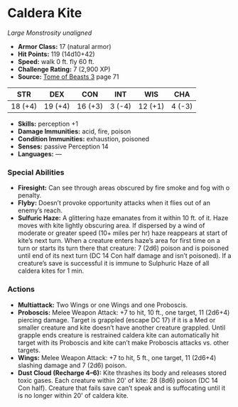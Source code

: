 # Caldera Kite

*Large* *Monstrosity* *unaligned*

- **Armor Class:** 17 (natural armor)
- **Hit Points:** 119 (14d10+42)
- **Speed:** walk 0 ft. fly 60 ft.
- **Challenge Rating:** 7 (2,900 XP)
- **Source:** [Tome of Beasts 3](https://koboldpress.com/kpstore/product/tome-of-beasts-3-for-5th-edition/) page 71

| STR | DEX | CON | INT | WIS | CHA |
| --- | --- | --- | --- | --- | --- |
| 18 (+4) | 19 (+4) | 16 (+3) | 3 (-4) | 12 (+1) | 4 (-3) |

- **Skills:** perception +1
- **Damage Immunities:** acid, fire, poison
- **Condition Immunities:** exhaustion, poisoned
- **Senses:** passive Perception 14
- **Languages:** —

### Special Abilities

- **Firesight:** Can see through areas obscured by fire smoke and fog with o penalty.
- **Flyby:** Doesn’t provoke opportunity attacks when it flies out of an enemy’s reach.
- **Sulfuric Haze:** A glittering haze emanates from it within 10 ft. of it. Haze moves with kite lightly obscuring area. If dispersed by a wind of moderate or greater speed (10+ miles per hr) haze reappears at start of kite’s next turn. When a creature enters haze’s area for first time on a turn or starts its turn there that creature: 7 (2d6) poison and is poisoned until end of its next turn (DC 14 Con half damage and isn’t poisoned). If a creature’s save is successful it is immune to Sulphuric Haze of all caldera kites for 1 min.

### Actions

- **Multiattack:** Two Wings or one Wings and one Proboscis.
- **Proboscis:** Melee Weapon Attack: +7 to hit, 10 ft., one target, 11 (2d6+4) piercing damage. Target is grappled (escape DC 17) if it is a Med or smaller creature and kite doesn’t have another creature grappled. Until grapple ends creature is restrained caldera kite can automatically hit target with its Proboscis and kite can’t make Proboscis attacks vs. other targets.
- **Wings:** Melee Weapon Attack: +7 to hit, 5 ft., one target, 11 (2d6+4) slashing damage and 7 (2d6) poison.
- **Dust Cloud (Recharge 4–6):** Kite thrashes its body and releases stored toxic gases. Each creature within 20' of kite: 28 (8d6) poison (DC 14 Con half). Creature that fails save can’t speak and is suffocating until it is no longer within 20' of caldera kite.


